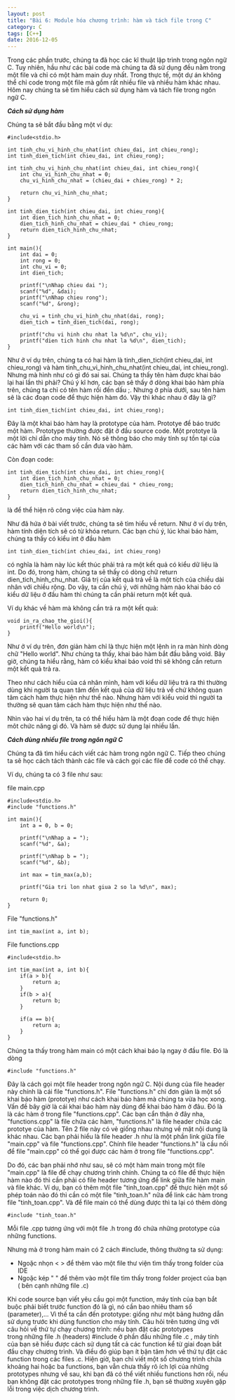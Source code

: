 ```yaml
---
layout: post
title: "Bài 6: Module hóa chương trình: hàm và tách file trong C"
category: C
tags: [C++]
date: 2016-12-05
---
```

Trong các phần trước, chúng ta đã học các kĩ thuật lập trình trong ngôn ngữ C. Tuy nhiên, hầu như các bài code mà chúng ta đã sử dụng đều nằm trong một file và chỉ có một hàm main duy nhất. Trong thực tế, một dự án không thể chỉ code trong một file mà gồm rất nhiều file và nhiều hàm khác nhau. Hôm nay chúng ta sẽ tìm hiểu cách sử dụng hàm và tách file trong ngôn ngữ C.

***Cách sử dụng hàm***

Chúng ta sẽ bắt đầu bằng một ví dụ:

```
#include<stdio.h>

int tinh_chu_vi_hinh_chu_nhat(int chieu_dai, int chieu_rong);
int tinh_dien_tich(int chieu_dai, int chieu_rong);

int tinh_chu_vi_hinh_chu_nhat(int chieu_dai, int chieu_rong){
	int chu_vi_hinh_chu_nhat = 0;
	chu_vi_hinh_chu_nhat = (chieu_dai + chieu_rong) * 2;

	return chu_vi_hinh_chu_nhat;
}

int tinh_dien_tich(int chieu_dai, int chieu_rong){
	int dien_tich_hinh_chu_nhat = 0;
	dien_tich_hinh_chu_nhat = chieu_dai * chieu_rong;
	return dien_tich_hinh_chu_nhat;
}

int main(){
	int dai = 0;
	int rong = 0;
	int chu_vi = 0;
	int dien_tich;

	printf("\nNhap chieu dai ");
	scanf("%d", &dai);
	printf("\nNhap chieu rong");
	scanf("%d", &rong);

	chu_vi = tinh_chu_vi_hinh_chu_nhat(dai, rong);
	dien_tich = tinh_dien_tich(dai, rong);

	printf("chu vi hinh chu nhat la %d\n", chu_vi);
	printf("dien tich hinh chu nhat la %d\n", dien_tich);
}

```

Như ở ví dụ trên, chúng ta có hai hàm là tinh_dien_tich(int chieu_dai, int chieu_rong) và hàm tinh_chu_vi_hinh_chu_nhat(int chieu_dai, int chieu_rong). Nhưng mà hình như có gì đó sai sai. Chúng ta thấy tên hàm được khai báo lại hai lần thì phải? Chú ý kĩ hơn, các bạn sẽ thấy ở dòng khai báo hàm phía trên, chúng ta chỉ có tên hàm rồi đến dấu ;. Nhưng ở phía dưới, sau tên hàm sẽ là các đoạn code để thực hiện hàm đó. Vậy thì khác nhau ở đây là gì?

```
int tinh_dien_tich(int chieu_dai, int chieu_rong);

```

Đây là một khai báo hàm hay là prototype của hàm. Prototye để báo trước một hàm. Prototype thường được đặt ở đầu source code. Một prototye là một lời chỉ dẫn cho máy tính. Nó sẽ thông báo cho máy tính sự tồn tại của các hàm với các tham số cần đưa vào hàm.

Còn đoạn code:

```
int tinh_dien_tich(int chieu_dai, int chieu_rong){
	int dien_tich_hinh_chu_nhat = 0;
	dien_tich_hinh_chu_nhat = chieu_dai * chieu_rong;
	return dien_tich_hinh_chu_nhat;
}
```

là để thể hiện rõ công việc của hàm này.

Như đã hứa ở bài viết trước, chúng ta sẽ tìm hiểu về return. Như ở ví dụ trên, hàm tính diện tích sẽ có từ khóa return. Các bạn chú ý, lúc khai báo hàm, chúng ta thấy có kiểu int ở đầu hàm

```
int tinh_dien_tich(int chieu_dai, int chieu_rong)
```

có nghĩa là hàm này lúc kết thúc phải trả ra một kết quả có kiểu dữ liệu là int. Do đó, trong hàm, chúng ta sẽ thấy có dòng chữ return dien_tich_hinh_chu_nhat. Giá trị của kết quả trả về là một tích của chiều dài nhân với chiều rộng. Do vậy, ta cần chú ý, với những hàm nào khai báo có kiểu dữ liệu ở đầu hàm thì chúng ta cần phải return một kết quả.

Ví dụ khác về hàm mà không cần trả ra một kết quả:

```
void in_ra_chao_the_gioi(){
	printf("Hello world\n");
}

```

Như ở ví dụ trên, đơn giản hàm chỉ là thực hiện một lệnh in ra màn hình dòng chữ "Hello world". Như chúng ta thấy, khai báo hàm bắt đầu bằng void. Bây giờ, chúng ta hiểu rằng, hàm có kiểu khai báo void thì sẽ không cần return một kết quả trả ra.

Theo như cách hiểu của cá nhân mình, hàm với kiểu dữ liệu trả ra thì thường dùng khi người ta quan tâm đến kết quả của dữ liệu trả về chứ không quan tâm cách hàm thực hiện như thế nào. Nhưng hàm với kiểu void thì người ta thường sẽ quan tâm cách hàm thực hiện như thế nào.

Nhìn vào hai ví dụ trên, ta có thể hiểu hàm là một đoạn code để thực hiện môt chức năng gì đó. Và hàm sẽ được sử dụng lại nhiều lần.

***Cách dùng nhiều file trong ngôn ngữ C***

Chúng ta đã tìm hiểu cách viết các hàm trong ngôn ngữ C. Tiếp theo chúng ta sẽ học cách tách thành các file và cách gọi các file để code có thể chạy.

Ví dụ, chúng ta có 3 file như sau:

file main.cpp

```
#include<stdio.h>
#include "functions.h"

int main(){
	int a = 0, b = 0;

	printf("\nNhap a = ");
	scanf("%d", &a);

	printf("\nNhap b = ");
	scanf("%d", &b);

	int max = tim_max(a,b);

	printf("Gia tri lon nhat giua 2 so la %d\n", max);

	return 0;
}

```

File "functions.h"

```
int tim_max(int a, int b);

```

File functions.cpp

```
#include<stdio.h>

int tim_max(int a, int b){
	if(a > b){
		return a;
	}
	if(b > a){
		return b;
	}

	if(a == b){
		return a;
	}
}

```

Chúng ta thấy trong hàm main có một cách khai báo lạ ngay ở đầu file. Đó là dòng

```
#include "functions.h"
```

Đây là cách gọi một file header trong ngôn ngữ C. Nội dung của file header này chính là cái file "functions.h". File "functions.h" chỉ đơn giản là một số khai báo hàm (prototye) như cách khai báo hàm mà chúng ta vừa học xong. Vấn đề bây giờ là cái khai báo hàm này dùng để khai báo hàm ở đâu. Đó là là các hàm ở trong file "functions.cpp". Các bạn cẩn thận ở đây nha, "functions.cpp" là file chứa các hàm, "functions.h" là file header chứa các prototye của hàm. Tên 2 file này có vẻ giống nhau nhưng về mặt nội dung là khác nhau. Các bạn phải hiểu là file header .h như là một phần link giữa file "main.cpp" và file "functions.cpp". Chính file header "functions.h" là cầu nối để file "main.cpp" có thể gọi được các hàm ở trong file "functions.cpp".

Do đó, các bạn phải nhớ như sau, sẽ có một hàm main trong một file "main.cpp" là file để chạy chương trình chính. Chúng ta có file để thực hiện hàm nào đó thì cần phải có file header tương ứng để link giữa file hàm main và file khác. Ví dụ, bạn có thêm một file "tinh_toan.cpp" để thực hiện một số phép toán nào đó thì cần có một file "tinh_toan.h" nữa để link các hàm trong file "tinh_toan.cpp". Và để file main có thể dùng được thì ta lại có thêm dòng

```
#include "tinh_toan.h"
```

Mỗi file .cpp tương ứng với một file .h trong đó chứa những prototype của những functions.

Nhưng mà ở trong hàm main có 2 cách #include, thông thường ta sử dụng:

- Ngoặc nhọn < > để thêm vào một file thư viện tìm thấy trong folder của IDE
- Ngoặc kép " " để thêm vào một file tìm thấy trong folder project của bạn ( bên cạnh những file .c)

Khi code source bạn viết yêu cầu gọi một function, máy tính của bạn bắt buộc phải biết trước function đó là gì, nó cần bao nhiêu tham số (parameter),... Vì thế ta cần đến prototype: giống như một bảng hướng dẫn sử dụng trước khi dùng function cho máy tính.
Câu hỏi trên tương ứng với câu hỏi về thứ tự chạy chương trình: nếu bạn đặt các prototypes trong những file .h (headers) #include ở phần đầu những file .c , máy tính của bạn sẽ hiểu được cách sử dụng tất cả các function kể từ giai đoạn bắt đầu chạy chương trình.
Và điều đó giúp bạn ít bận tâm hơn về thứ tự đặt các function trong các files .c. Hiện giờ, bạn chỉ viết một số chương trình chứa khoảng hai hoặc ba functions, bạn vẫn chưa thấy rõ ích lợi của những prototypes nhưng về sau, khi bạn đã có thể viết nhiều functions hơn rồi, nếu bạn không đặt các prototypes trong những file .h, bạn sẽ thường xuyên gặp lỗi trong việc dịch chương trình.
